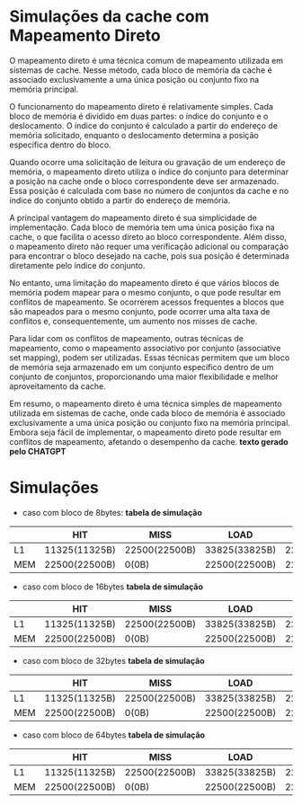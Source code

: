 # Simulações da cache com Mapeamento Direto

O mapeamento direto é uma técnica comum de mapeamento utilizada em sistemas de cache. Nesse método, cada bloco de memória da cache é associado exclusivamente a uma única posição ou conjunto fixo na memória principal.

O funcionamento do mapeamento direto é relativamente simples. Cada bloco de memória é dividido em duas partes: o índice do conjunto e o deslocamento. O índice do conjunto é calculado a partir do endereço de memória solicitado, enquanto o deslocamento determina a posição específica dentro do bloco.

Quando ocorre uma solicitação de leitura ou gravação de um endereço de memória, o mapeamento direto utiliza o índice do conjunto para determinar a posição na cache onde o bloco correspondente deve ser armazenado. Essa posição é calculada com base no número de conjuntos da cache e no índice do conjunto obtido a partir do endereço de memória.

A principal vantagem do mapeamento direto é sua simplicidade de implementação. Cada bloco de memória tem uma única posição fixa na cache, o que facilita o acesso direto ao bloco correspondente. Além disso, o mapeamento direto não requer uma verificação adicional ou comparação para encontrar o bloco desejado na cache, pois sua posição é determinada diretamente pelo índice do conjunto.

No entanto, uma limitação do mapeamento direto é que vários blocos de memória podem mapear para o mesmo conjunto, o que pode resultar em conflitos de mapeamento. Se ocorrerem acessos frequentes a blocos que são mapeados para o mesmo conjunto, pode ocorrer uma alta taxa de conflitos e, consequentemente, um aumento nos misses de cache.

Para lidar com os conflitos de mapeamento, outras técnicas de mapeamento, como o mapeamento associativo por conjunto (associative set mapping), podem ser utilizadas. Essas técnicas permitem que um bloco de memória seja armazenado em um conjunto específico dentro de um conjunto de conjuntos, proporcionando uma maior flexibilidade e melhor aproveitamento da cache.

Em resumo, o mapeamento direto é uma técnica simples de mapeamento utilizada em sistemas de cache, onde cada bloco de memória é associado exclusivamente a uma única posição ou conjunto fixo na memória principal. Embora seja fácil de implementar, o mapeamento direto pode resultar em conflitos de mapeamento, afetando o desempenho da cache.
**texto gerado pelo CHATGPT**

# Simulações

- caso com bloco de 8bytes:
**tabela de simulação**

||     HIT     | MISS        | LOAD        | STORE       | EVICT       |
| ---- | ----------- | ----        | ----        | -----       | -----       |
|  L1  |11325(11325B)|22500(22500B)|33825(33825B)|22500(22500B)|22500(22500B)|
|  MEM |22500(22500B)|        0(0B)|22500(22500B)|22500(22500B)|        0(0B)|


- caso com bloco de 16bytes
**tabela de simulação**

|  |     HIT     | MISS        | LOAD        | STORE       | EVICT       |
| ---- | ----------- | ----        | ----        | -----       | -----       |
|  L1  |11325(11325B)|22500(22500B)|33825(33825B)|22500(22500B)|22500(22500B)|
|  MEM |22500(22500B)|        0(0B)|22500(22500B)|22500(22500B)|        0(0B)|


- caso com bloco de 32bytes
**tabela de simulação**

| |     HIT     | MISS        | LOAD        | STORE       | EVICT       |
| ---- | ----------- | ----        | ----        | -----       | -----       |
|  L1  |11325(11325B)|22500(22500B)|33825(33825B)|22500(22500B)|22500(22500B)|
|  MEM |22500(22500B)|        0(0B)|22500(22500B)|22500(22500B)|        0(0B)|


- caso com bloco de 64bytes
**tabela de simulação**

| |     HIT     | MISS        | LOAD        | STORE       | EVICT       |
| ---- | ----------- | ----        | ----        | -----       | -----       |
|  L1  |11325(11325B)|22500(22500B)|33825(33825B)|22500(22500B)|22500(22500B)|
|  MEM |22500(22500B)|        0(0B)|22500(22500B)|22500(22500B)|        0(0B)|
